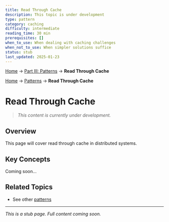 ```yaml
---
title: Read Through Cache
description: This topic is under development
type: pattern
category: caching
difficulty: intermediate
reading_time: 30 min
prerequisites: []
when_to_use: When dealing with caching challenges
when_not_to_use: When simpler solutions suffice
status: stub
last_updated: 2025-01-23
---
```


<!-- Navigation -->
[Home](../introduction/index.md) → [Part III: Patterns](index.md) → **Read Through Cache**

<!-- Navigation -->
[Home](../introduction/index.md) → [Patterns](index.md) → **Read Through Cache**

# Read Through Cache

> *This content is currently under development.*

## Overview

This page will cover read through cache in distributed systems.

## Key Concepts

Coming soon...

## Related Topics

- See other [patterns](index.md)

---

*This is a stub page. Full content coming soon.*